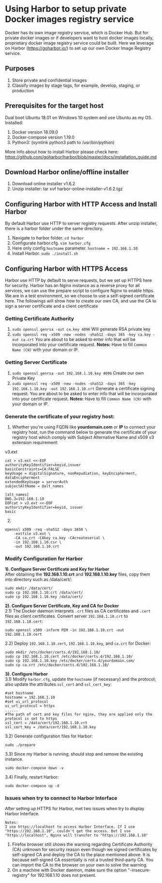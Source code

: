 # Using Harbor to setup private Docker images registry service
Docker has its own image registry service, which is Docker Hub. But for private docker images or if developers want to host docker images locally, proprietary docker image registry service could be built. Here we leverage on Harbor (https://goharbor.io/) to set up our own Docker Image Registry service.
## Purposes
1. Store private and confidential images
2. Classify images by stage tags, for example, develop, staging, or production
## Prerequisites for the target host
Dual boot Ubuntu 18.01 on Windows 10 system and use Ubuntu as my OS. Installed:
1. Docker version 18.09.0
2. Docker-compose version 1.19.0
3. Python3: (symlink python3 path to /usr/bin/python)

More Info about how to install Harbor please check here: https://github.com/goharbor/harbor/blob/master/docs/installation_guide.md

## Download Harbor online/offline installer
1. Download online installer v1.6.2
2. Unzip installer: tar xvf harbor-online-installer-v1.6.2.tgz

## Configuring Harbor with HTTP Access and Install Harbor
By default Harbor use HTTP to server registry requests. After unzip installer, there is a harbor folder under the same directory. 
1. Navigate to harbor folder. `cd harbor`
2. Configurate harbor.cfg. `vim harbor.cfg`
3. Here only config `hostname` parameter. `hostname = 192.168.1.10`
4. Install Harbor. `sudo ./install.sh`  

## Configuring Harbor with HTTPS Access
Harbor use HTTP by default to serve requests, but we set up HTTPS here for security. Harbor has an Nginx instance as a reverse proxy for all services, we can use the prepare script to configure Nginx to enable https.
We are in a test environment, so we choose to use a self-signed certificate here. The followings will show how to create our own CA, and use the CA to sign a server certificate and a client certificate

### Getting Certificate Authority
1. `sudo openssl genrsa -out ca.key 4096` Will generate RSA private key
2. `sudo openssl req -x509 -new -nodes -sha512 -days 365 -key ca.key -out ca.crt` You are about to be asked to enter info that will be incorporated into your certificate request. **Notes:** Have to fill `Common Name (CN)` with your domain or IP.
### Getting Server Certificate
1. `sudo openssl genrsa -out 192.168.1.10.key 4096` Create our own Private Key
2. `sudo openssl req -x509 -new -nodes -sha512 -days 365 -key 192.168.1.10.key -out 192.168.1.10.crt` Generate a certificate signing request. You are about to be asked to enter info that will be incorporated into your certificate request. **Notes:** Have to fill `Common Name (CN)` with your domain or IP.
### Generate the certificate of your registry host:
1. Whether you're using FQDN like **yourdomain.com** or **IP** to connect your registry host, run the command below to generate the certificate of your registry host which comply with Subject Alternative Name and x509 v3 extension requirement: <br/>

v3.ext
```
cat > v3.ext <<-EOF
authorityKeyIdentifier=keyid,issuer
basicConstraints=CA:FALSE
keyUsage = digitalSignature, nonRepudiation, keyEncipherment, dataEncipherment
extendedKeyUsage = serverAuth 
subjectAltName = @alt_names

[alt_names]
DNS.3=192.168.1.10
EOFcat > v3.ext <<-EOF
authorityKeyIdentifier=keyid, issuer
basic
``` 

2. 
```
openssl x509 -req -sha512 -days 3650 \
    -extfile v3.ext \
    -CA ca.crt -CAkey ca.key -CAcreateserial \
    -in 192.168.1.10.csr \
    -out 192.168.1.10.crt
``` 
### Modify Configuration for Harbor
**1). Configure Server Certificate and Key for Harbor** <br/>
After obtaining the **192.168.1.10.crt** and **192.168.1.10.key** files, copy them into directory such as /data/cert/: <br/>
```
sudo mkdir /data/cert/
sudo cp 192.168.1.10.crt /data/cert/
sudo cp 192.168.1.10.key /data/cert/
```
**2). Configure Server Certificate, Key and CA for Docker** <br/>
2.1) The Docker daemon interprets `.crt` files as CA certificates and `.cert` files as client certificates. Convert server `192.168.1.10.crt` to `192.168.1.10.cert`:
```
sudo openssl x509 -inform PEM -in 192.168.1.10.crt -out 192.168.1.10.cert
```
2.2) Deploy `192.168.1.10.cert`, `192.168.1.10.key`, and `ca.crt` for Docker:
```
sudo mkdir /etc/docker/certs.d/192.168.1.10/
sudo cp 192.168.1.10.cert /etc/docker/certs.d/192.168.1.10/
sudo cp 192.168.1.10.key /etc/docker/certs.d/yourdomain.com/
sudo cp ca.crt /etc/docker/certs.d/192.168.1.10/
```
**3). Configure Harbor** <br/>
3.1) Modify `harbor.cfg`, update the `hostname` (if necessary) and the protocol; also update the attributes `ssl_cert` and `ssl_cert_key`:
```
#set hostname
hostname = 192.168.1.10
#set ui_url_protocol
ui_url_protocol = https 
......
#The path of cert and key files for nginx, they are applied only the protocol is set to https 
ssl_cert = /data/cert/192.168.1.10.crt
ssl_cert_key = /data/cert/192.168.1.10.key
```
3.2) Generate configuration files for Harbor:
```
sudo ./prepare
```
3.3) Since my Harbor is running, should stop and remove the existing instance.
```
sudo docker-compose down -v
```
3.4) Finally, restart Harbor:
```
sudo docker-compose up -d
```

### Issues when try to connect to Harbor Interface
After setting up HTTPS for Harbor, met two issues when try to display Harbor Interface.
```
Notes:
I use https://localhost to access Harbor Interface. If I use "https://192.168.1.10", couldn't get the access. But I use "https://localhost", Nginx will transfer to "https://192.168.1.10"
```
1. Firefox browser still shows the warning regarding Certificate Authority (CA) unknown for security reason even though we signed certificates by self-signed CA and deploy the CA to the place mentioned above. It is because self-signed CA essentially is not a trusted third-party CA. You can import the CA to the browser on your own to solve the warning.
2. On a machine with Docker daemon, make sure the option "-insecure-registry" for 192.168.1.10 does not present.

